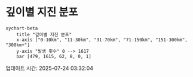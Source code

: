 # 깊이별 지진 분포

```mermaid
xychart-beta
    title "깊이별 지진 분포"
    x-axis ["0-10km", "11-30km", "31-70km", "71-150km", "151-300km", "300km+"]
    y-axis "발생 횟수" 0 --> 1617
    bar [479, 1615, 62, 8, 0, 1]
```

업데이트 시간: 2025-07-24 03:32:04
